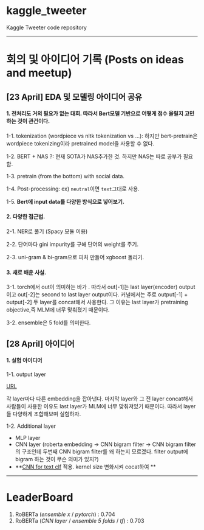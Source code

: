# kaggle_tweeter
Kaggle Tweeter code repository

___________________

# 회의 및 아이디어 기록 (Posts on ideas and meetup)
## [23 April] EDA 및 모델링 아이디어 공유

#### 1. 전처리도 거의 필요가 없는 대회. 따라서 **Bert모델 기반으로 어떻게 점수 올릴지 고민하는 것이 관건**이다.

1-1. tokenization (wordpiece vs nltk tokenization vs ...): 하지만 bert-pretrain은 wordpiece tokenizing이라 pretrained model을 사용할 수 없다.

1-2. BERT + NAS ?: 현재 SOTA가 NAS추가한 것. 하지만 NAS는 따로 공부가 필요함.

1-3. pretrain (from the bottom) with social data.

1-4. Post-processing: ex) `neutral`이면 `text`그대로 사용.

1-5. **Bert에 input data를 다양한 방식으로 넣어보기.** 

#### 2. 다양한 접근법. 

2-1. NER로 풀기 (Spacy 모듈 이용)

2-2. 단어마다 gini impurity를 구해 단어의 weight를 주기.

2-3. uni-gram & bi-gram으로 피처 만들어 xgboost 돌리기. 

#### 3. 새로 배운 사실. 

3-1. torch에서 out이 의미하는 바가 . 따라서 out[-1]는 last layer(encoder) output이고 out[-2]는 second to last layer output이다. 커널에서는 주로 output[-1] + output[-2] 두 layer를 concat해서 사용한다. 그 이유는 last layer가 pretraining objective,즉 MLM에 너무 맞춰졌기 때문이다.

3-2. ensemble은 5 fold를 의미한다. 


## [28 April] 아이디어

#### 1. 실험 아이디어 

1-1. output layer 

[URL](https://bert-as-service.readthedocs.io/en/latest/section/faq.html#why-not-the-last-hidden-layer-why-second-to-last)

각 layer마다 다른 embedding을 잡아낸다. 마지막 layer와 그 전 layer concat해서 사람들이 사용한 이유도 last layer가 MLM에 너무 맞춰져있기 때문이다. 따라서 layer들 다양하게 조합해보며 실험하자. 

1-2. Additional layer

- MLP layer
- CNN layer (roberta embedding -> CNN bigram filter -> CNN bigram filter의 구조인데 두번째 CNN bigram filter를 왜 하는지 모르겠다. filter output에 bigram 하는 것이 무슨 의미가 있지?)
- **[CNN for text clf](https://arxiv.org/pdf/1408.5882.pdf) 적용. kernel size 변화시켜 cocat하여 **




--------

# LeaderBoard
1. RoBERTa (*ensemble x* / *pytorch*) : 0.704
2. RoBERTa (*CNN layer* / *ensemble 5 folds* / *tf*) : 0.703
